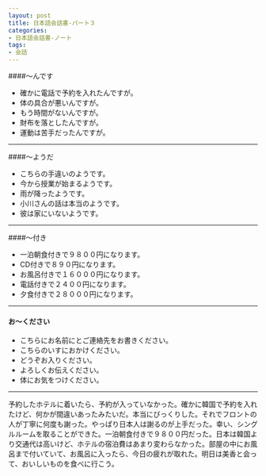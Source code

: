 ```yaml
---
layout: post
title: 日本語会話書-パート３
categories:
- 日本語会話書-ノート
tags:
- 会話
---
```

####〜んです
* 確かに電話で予約を入れたんですが。
* 体の具合が悪いんですが。
* もう時間がないんですが。
* 財布を落としたんですが。
* 運動は苦手だったんですが。

---
####〜ようだ
* こちらの手違いのようです。
* 今から授業が始まるようです。
* 雨が降ったようです。
* 小川さんの話は本当のようです。
* 彼は家にいないようです。

---
####〜付き
* 一泊朝食付きで９８００円になります。
* CD付きで８９０円になります。
* お風呂付きで１６０００円になります。
* 電話付きで２４００円になります。
* 夕食付きで２８０００円になります。

---
#### お〜ください
* こちらにお名前にとご連絡先をお書きください。
* こちらのいすにおかけください。
* どうぞお入りください。
* よろしくお伝えください。
* 体にお気をつけください。

---
予約したホテルに着いたら、予約が入っていなかった。確かに韓国で予約を入れたけど、何かが間違いあったみたいだ。本当にびっくりした。それでフロントの人が丁寧に何度も謝った。やっぱり日本人は謝るのが上手だった。幸い、シングルルームを取ることができた。一泊朝食付きで９８００円だった。日本は韓国より交通代は高いけど、ホテルの宿泊費はあまり変わらなかった。部屋の中にお風呂まで付いていて、お風呂に入ったら、今日の疲れが取れた。明日は美香と会って、おいしいものを食べに行こう。
